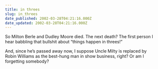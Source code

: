 ```yaml
---
title: in threes
slug: in_threes
date_published: 2002-03-28T04:21:16.000Z
date_updated: 2002-03-28T04:21:16.000Z
---
```


So Milton Berle and Dudley Moore died. The next death? The first person I hear babbling that bullshit about “things happen in threes!”

And, since he’s passed away now, I suppose Uncle Milty is replaced by Robin Williams as the best-hung man in show business, right? Or am I forgetting somebody?
